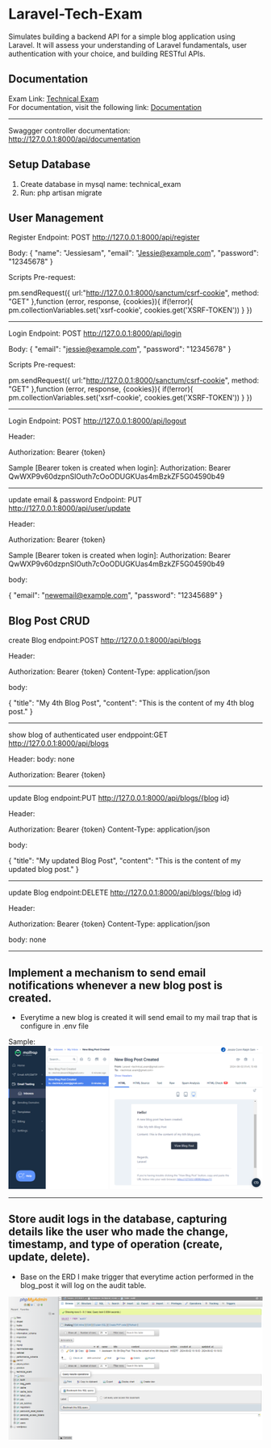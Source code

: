 # Laravel-Tech-Exam
Simulates building a backend API for a simple blog application using Laravel. It will assess your understanding of Laravel fundamentals, user authentication with your choice, and building RESTful APIs.
## Documentation

Exam Link: [Technical Exam](https://docs.google.com/document/d/1IT-XqPKL_KZgJN2xiOAJnKn_43I8h3Rj/edit?usp=drive_link&ouid=106242351847779701342&rtpof=true&sd=true)
<br>
For documentation, visit the following link:
[Documentation](https://drive.google.com/file/d/1NzTjlEDGGGqcVHTtYK-sE4n1dNDeRXhv/view?usp=sharing)
***
Swaggger controller documentation:
http://127.0.0.1:8000/api/documentation

## Setup Database
1. Create database in mysql name: technical_exam
2. Run: php artisan migrate
## User Management

Register Endpoint: POST
http://127.0.0.1:8000/api/register

Body:
{
    "name": "Jessiesam",
    "email": "Jessie@example.com",
    "password": "12345678"
}

Scripts Pre-request:

pm.sendRequest({
    url:"http://127.0.0.1:8000/sanctum/csrf-cookie",
    method: "GET"
},function (error, response, {cookies}){
    if(!error){
        pm.collectionVariables.set('xsrf-cookie', cookies.get('XSRF-TOKEN'))
    }
})
***
Login Endpoint: POST
http://127.0.0.1:8000/api/login

Body:
{
    "email": "jessie@example.com",
    "password": "12345678"
}

Scripts Pre-request:

pm.sendRequest({
    url:"http://127.0.0.1:8000/sanctum/csrf-cookie",
    method: "GET"
},function (error, response, {cookies}){
    if(!error){
        pm.collectionVariables.set('xsrf-cookie', cookies.get('XSRF-TOKEN'))
    }
})

***
Login Endpoint: POST
http://127.0.0.1:8000/api/logout

Header:

Authorization: Bearer {token}

Sample [Bearer token is created when login]:
Authorization: Bearer QwWXP9v60dzpnSlOuth7cOoODUGKUas4mBzkZF5G04590b49

***
update email & password Endpoint: PUT
http://127.0.0.1:8000/api/user/update

Header:

Authorization: Bearer {token}

Sample [Bearer token is created when login]:
Authorization: Bearer QwWXP9v60dzpnSlOuth7cOoODUGKUas4mBzkZF5G04590b49

body:

{
    "email": "newemail@example.com",
    "password": "12345689"
}

## Blog Post CRUD

create Blog endpoint:POST
http://127.0.0.1:8000/api/blogs

Header:

Authorization: Bearer {token}
Content-Type: application/json

body: 

{
    "title": "My 4th Blog Post",
    "content": "This is the content of my 4th blog post."
}

***
show blog of authenticated user endppoint:GET
http://127.0.0.1:8000/api/blogs

Header:
body: none

Authorization: Bearer {token}

***

update Blog endpoint:PUT
http://127.0.0.1:8000/api/blogs/{blog id}

Header:

Authorization: Bearer {token}
Content-Type: application/json

body: 

{
    "title": "My updated Blog Post",
    "content": "This is the content of my updated blog post."
}

***

update Blog endpoint:DELETE
http://127.0.0.1:8000/api/blogs/{blog id}

Header:

Authorization: Bearer {token}
Content-Type: application/json

body: 
none

***
## Implement a mechanism to send email notifications whenever a new blog post is created.
- Everytime a new blog is created it will send email to my mail trap that is configure in .env file <br>

Sample:
![Alt text](public/email.png)

***

## Store audit logs in the database, capturing details like the user who made the change, timestamp, and type of operation (create, update, delete).

- Base on the ERD I make trigger that everytime action performed in the blog_post it will log on the audit table.

![Alt text](public/trigger.png)